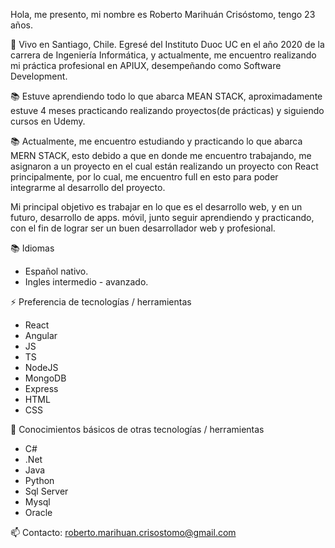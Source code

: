 Hola, me presento, mi nombre es Roberto Marihuán Crisóstomo, tengo 23 años.

🌱 Vivo en Santiago, Chile. Egresé del Instituto Duoc UC en el año 2020 de la carrera de Ingeniería Informática, y actualmente, me encuentro realizando mi práctica profesional en APIUX, desempeñando como Software Development.

📚 Estuve aprendiendo todo lo que abarca MEAN STACK, aproximadamente estuve 4 meses practicando realizando
proyectos(de prácticas) y siguiendo cursos en Udemy.

📚 Actualmente, me encuentro estudiando y practicando lo que abarca MERN STACK, esto debido a que en donde me encuentro trabajando, me asignaron a un proyecto en el cual están realizando un proyecto con React principalmente, por lo cual, me encuentro full en esto para poder integrarme al desarrollo del proyecto.

Mi principal objetivo es trabajar en lo que es el desarrollo web, y en un futuro, desarrollo de apps. móvil, junto seguir aprendiendo y practicando, con el fin de lograr ser un buen desarrollador web y profesional.

📚 Idiomas
  * Español nativo.
  * Ingles intermedio - avanzado.

⚡ Preferencia de tecnologías / herramientas
  * React
  * Angular
  * JS
  * TS
  * NodeJS
  * MongoDB
  * Express
  * HTML
  * CSS
 
🌱 Conocimientos básicos de otras tecnologías / herramientas
  * C#
  * .Net
  * Java
  * Python
  * Sql Server
  * Mysql
  * Oracle

📫 Contacto: roberto.marihuan.crisostomo@gmail.com

<!--
**robertomc20/robertomc20** is a ✨ _special_ ✨ repository because its `README.md` (this file) appears on your GitHub profile.

Here are some ideas to get you started:

- 🔭 I’m currently working on ...
- 🌱 I’m currently learning ...
- 👯 I’m looking to collaborate on ...
- 🤔 I’m looking for help with ...
- 💬 Ask me about ...
- 📫 How to reach me: ...
- 😄 Pronouns: ...
- ⚡ Fun fact: ...
-->
